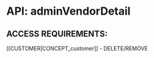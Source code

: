 # API: adminVendorDetail


## ACCESS REQUIREMENTS: ##
[[CUSTOMER|CONCEPT_customer]] - DELETE/REMOVE

